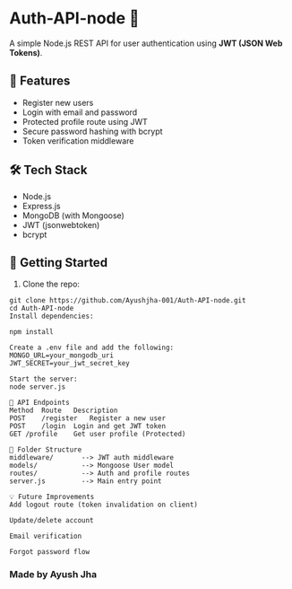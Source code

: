 # Auth-API-node 🔐

A simple Node.js REST API for user authentication using **JWT (JSON Web Tokens)**.

## 📌 Features

- Register new users
- Login with email and password
- Protected profile route using JWT
- Secure password hashing with bcrypt
- Token verification middleware

## 🛠️ Tech Stack

- Node.js
- Express.js
- MongoDB (with Mongoose)
- JWT (jsonwebtoken)
- bcrypt

## 🚀 Getting Started

1. Clone the repo:

```
git clone https://github.com/Ayushjha-001/Auth-API-node.git
cd Auth-API-node
Install dependencies:

npm install

Create a .env file and add the following:
MONGO_URL=your_mongodb_uri
JWT_SECRET=your_jwt_secret_key

Start the server:
node server.js

🔐 API Endpoints
Method	Route	Description
POST	/register	Register a new user
POST	/login	Login and get JWT token
GET	/profile	Get user profile (Protected)

📁 Folder Structure
middleware/       --> JWT auth middleware  
models/           --> Mongoose User model  
routes/           --> Auth and profile routes  
server.js         --> Main entry point

💡 Future Improvements
Add logout route (token invalidation on client)

Update/delete account

Email verification

Forgot password flow
```
### Made by Ayush Jha

